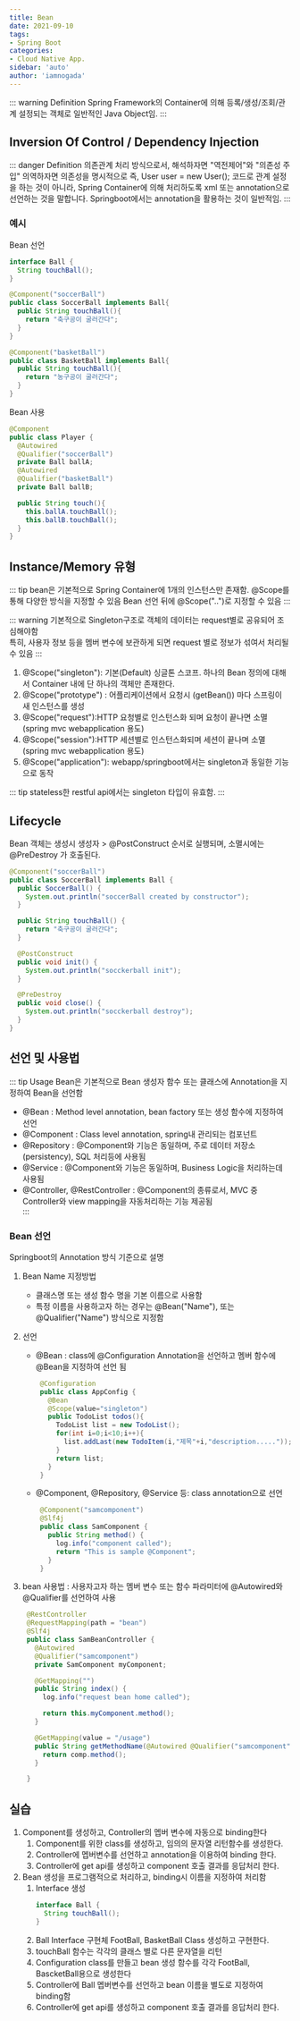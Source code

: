 ```yaml
---
title: Bean
date: 2021-09-10
tags:
- Spring Boot
categories: 
- Cloud Native App.
sidebar: 'auto'
author: 'iamnogada'
---
```


::: warning Definition
Spring Framework의 Container에 의해 등록/생성/조회/관계 설정되는 객체로 일반적인 Java Object임.
:::

## Inversion Of Control / Dependency Injection
::: danger Definition
의존관계 처리 방식으로서, 해석하자면 "역전제어"와 "의존성 주입"
의역하자면 의존성을 명시적으로 즉, User user = new User(); 코드로 관계 설정을 하는 것이 아니라,
Spring Container에 의해 처리하도록 xml 또는 annotation으로 선언하는 것을 말합니다.
Springboot에서는 annotation을 활용하는 것이 일반적임.
:::
### 예시
Bean 선언
  ```java
  interface Ball {
    String touchBall();
  }

  @Component("soccerBall")
  public class SoccerBall implements Ball{
    public String touchBall(){
      return "축구공이 굴러간다";
    }
  }

  @Component("basketBall")
  public class BasketBall implements Ball{
    public String touchBall(){
      return "농구공이 굴러간다";
    }
  }
  ```
Bean 사용
  ``` Java
  @Component
  public class Player {
    @Autowired
    @Qualifier("soccerBall")
    private Ball ballA;
    @Autowired
    @Qualifier("basketBall")
    private Ball ballB;

    public String touch(){
      this.ballA.touchBall();
      this.ballB.touchBall();
    }
  }
  ```
## Instance/Memory 유형
::: tip
bean은 기본적으로 Spring Container에 1개의 인스턴스만 존재함. @Scope를 통해
다양한 방식을 지정할 수 있음
Bean 선언 뒤에 @Scope("..")로 지정할 수 있음
:::

::: warning 
기본적으로 Singleton구조로 객체의 데이터는 request별로 공유되어 조심해야함  
특히, 사용자 정보 등을 멤버 변수에 보관하게 되면 request 별로 정보가 섞여서 처리될 수 있음
:::

1. @Scope("singleton"): 기본(Default) 싱글톤 스코프. 하나의 Bean 정의에 대해서 Container 내에 단 하나의 객체만 존재한다.
2. @Scope("prototype") : 어플리케이션에서 요청시 (getBean()) 마다 스프링이 새 인스턴스를 생성
3. @Scope("request"):HTTP 요청별로 인스턴스화 되며 요청이 끝나면 소멸 (spring mvc webapplication 용도)
4. @Scope("session"):HTTP 세션별로 인스턴스화되며 세션이 끝나며 소멸 (spring mvc webapplication 용도)
5. @Scope("application"): webapp/springboot에서는 singleton과 동일한 기능으로 동작

::: tip
stateless한 restful api에서는 singleton 타입이 유효함.
:::

## Lifecycle
Bean 객체는 생성시 생성자 > @PostConstruct 순서로 실행되며, 소멸시에는 @PreDestroy 가 호출된다.

``` java
@Component("soccerBall")
public class SoccerBall implements Ball {
  public SoccerBall() {
    System.out.println("soccerBall created by constructor");
  }

  public String touchBall() {
    return "축구공이 굴러간다";
  }

  @PostConstruct
  public void init() {
    System.out.println("socckerball init");
  }

  @PreDestroy
  public void close() {
    System.out.println("socckerball destroy");
  }
}
```

## 선언 및 사용법
::: tip Usage
Bean은 기본적으로 Bean 생성자 함수 또는 클래스에 Annotation을 지정하여 Bean을 선언함

- @Bean : Method level annotation, bean factory 또는 생성 함수에 지정하여 선언
- @Component : Class level annotation, spring내 관리되는 컴포넌트
- @Repository : @Component와 기능은 동일하며, 주로 데이터 저장소(persistency), SQL 처리등에 사용됨
- @Service : @Component와 기능은 동일하며, Business Logic을 처리하는데 사용됨
- @Controller, @RestController : @Component의 종류로서, MVC 중 Controller와 view mapping을 자동처리하는 기능 제공됨  
:::

### Bean 선언
Springboot의 Annotation 방식 기준으로 설명

1. Bean Name 지정방법
   - 클래스명 또는 생성 함수 명을 기본 이름으로 사용함
   - 특정 이름을 사용하고자 하는 경우는 @Bean("Name"), 또는 @Qualifier("Name") 방식으로 지정함

2. 선언
   - @Bean : class에 @Configuration Annotation을 선언하고 멤버 함수에 @Bean을 지정하여 선언 됨
     ``` java
      @Configuration
      public class AppConfig {
        @Bean
        @Scope(value="singleton")
        public TodoList todos(){
          TodoList list = new TodoList();
          for(int i=0;i<10;i++){
            list.addLast(new TodoItem(i,"제목"+i,"description....."));
          }
          return list;
        }
      }
     ```
   - @Component, @Repository, @Service 등: class annotation으로 선언
     ``` java
      @Component("samcomponent")
      @Slf4j
      public class SamComponent {
        public String method() {
          log.info("component called");
          return "This is sample @Component";
        }
      }
     ```
3. bean 사용법 : 사용자고자 하는 멤버 변수 또는 함수 파라미터에 @Autowired와 @Qualifier를 선언하여 사용
   ``` java
    @RestController
    @RequestMapping(path = "bean")
    @Slf4j
    public class SamBeanController {
      @Autowired
      @Qualifier("samcomponent")
      private SamComponent myComponent;

      @GetMapping("")
      public String index() {
        log.info("request bean home called");

        return this.myComponent.method();
      }

      @GetMapping(value = "/usage")
      public String getMethodName(@Autowired @Qualifier("samcomponent") SamComponent comp) {
        return comp.method();
      }

    }
   ```
## 실습
1. Component를 생성하고, Controller의 멥버 변수에 자동으로 binding한다
   1. Component를 위한 class를 생성하고, 임의의 문자열 리턴함수를 생성한다.
   2. Controller에 멥버변수를 선언하고 annotation을 이용하여 binding 한다.
   3. Controller에 get api를 생성하고 component 호출 결과를 응답처리 한다.
2. Bean 생성을 프로그램적으로 처리하고, binding시 이름을 지정하여 처리함
   1. Interface 생성
      ``` java
      interface Ball {
        String touchBall(); 
      }
      ```
   2. Ball Interface 구현체 FootBall, BasketBall Class 생성하고 구현한다. 
   3. touchBall 함수는 각각의 클래스 별로 다른 문자열을 리턴
   4. Configuration class를 만들고 bean 생성 함수를 각각 FootBall, BascketBall용으로 생성한다
   5. Controller에 Ball 멥버변수를 선언하고 bean 이름을 별도로 지정하여 binding함
   6. Controller에 get api를 생성하고 component 호출 결과를 응답처리 한다.

<Comment />